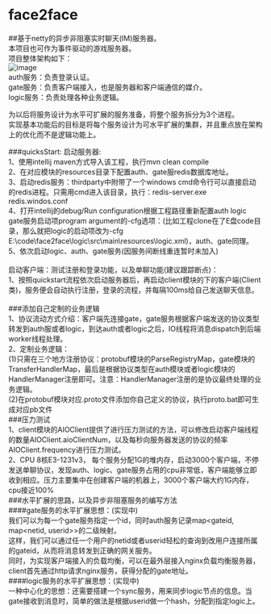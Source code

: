 # face2face
##基于netty的异步非阻塞实时聊天(IM)服务器。<br>
本项目也可作为事件驱动的游戏服务器。<br>
项目整体架构如下：<br>
![image](https://github.com/a2888409/face2face/blob/master/arch.png)<br> 
auth服务：负责登录认证。<br> 
gate服务：负责客户端接入，也是服务器和客户端通信的媒介。<br> 
logic服务：负责处理各种业务逻辑。<br>

为以后将服务设计为水平可扩展的服务准备，将整个服务拆分为3个进程。<br>
实现基本功能后的目标是将每个服务设计为可水平扩展的集群，并且重点放在架构上的优化而不是逻辑功能上。<br>

###quicksStart:
启动服务器:<br>
1、使用intellij maven方式导入该工程，执行mvn clean compile<br>
2、在对应模块的resources目录下配置auth、gate服redis数据库地址。<br>
3、启动redis服务：thirdparty中附带了一个windows cmd命令行可以直接启动的redis进程。只需用cmd进入该目录，执行：redis-server.exe redis.windos.conf<br>
4、打开intellij的debug/Run configuration根据工程路径重新配置auth logic gate服务启动项program argument的-cfg选项：(比如工程clone在了E盘code目录，那么就把logic的启动项改为-cfg E:\code\face2face\logic\src\main\resources\logic.xml)，auth、gate同理。<br>
5、依次启动logic、auth、gate服务(因服务间断线重连暂时未加入)<br>
<br>
启动客户端：测试注册和登录功能，以及单聊功能(建议跟踪断点)：<br>
1、按照quickstart流程依次启动服务器后，再启动client模块的下的客户端(Client类)，服务便会自动执行注册，登录的流程，并每隔100ms给自己发送聊天信息。<br>
<br>
###添加自己定制的业务逻辑<br>
1、协议流动方式介绍：客户端先连接gate，gate服务根据客户端发送的协议类型转发到auth服或者logic，到达auth或者logic之后，IO线程将消息dispatch到后端worker线程处理。<br>
2、定制业务逻辑：<br>
   (1)只需在三个地方注册协议：protobuf模块的ParseRegistryMap，gate模块的TransferHandlerMap，最后是根据协议类型在auth模块或者logic模块的HandlerManager注册即可。注意：HandlerManager注册的是协议最终处理的业务逻辑。<br>
   (2)在protobuf模块对应.proto文件添加你自己定义的协议，执行proto.bat即可生成对应pb文件
<br>
###压力测试<br>
1、client模块的AIOClient提供了进行压力测试的方法，可以修改启动客户端线程的数量AIOClient.aioClientNum，以及每秒向服务器发送的协议的频率AIOClient.frequency进行压力测试。<br>
2、CPU 8核E3-1231v3， 每个服务分配1G的堆内存，启动3000个客户端，不停发送单聊协议，发现auth、logic、gate服务占用的cpu非常低，客户端能够立即收到相应。压力主要集中在创建客户端的机器上，3000个客户端大约1G内存，cpu接近100%<br>
###水平扩展的思路，以及异步非阻塞服务的编写方法<br>
####gate服务的水平扩展思想：(实现中)<br>
我们可以为每一个gate服务指定一个id，同时auth服务记录map\<gateid, map\<netid, userid\>\>的二级映射。
<br>这样，我们可以通过任一个用户的netid或者userid轻松的查询到改用户连接所属的gateid，从而将消息转发到正确的网关服务。<br>
同时，为实现客户端接入的负载均衡，可以在最外层接入nginx负载均衡服务器，client首先通过http请求nginx服务，获得分配的gate地址。<br>
####logic服务的水平扩展思想：(实现中)<br>
一种中心化的思想：还需要搭建一个sync服务，用来同步logic节点的信息。当gate接收到消息时，简单的做法是根据userid做一个hash，分配到指定logic上。<br>






